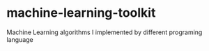machine-learning-toolkit
========================

Machine Learning algorithms I implemented by different programing language
